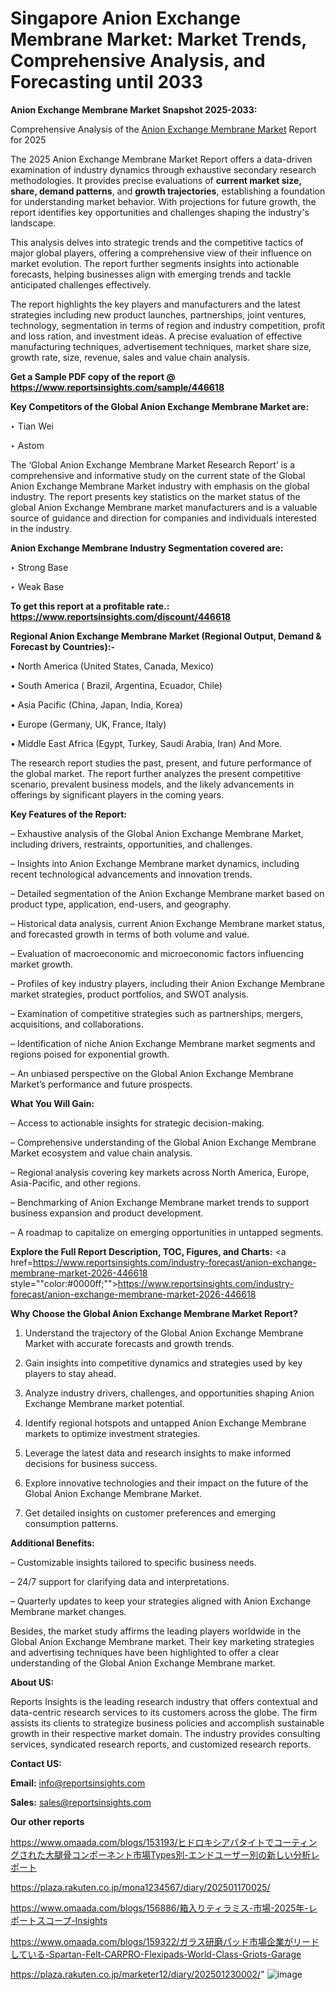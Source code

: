 # Singapore Anion Exchange Membrane Market: Market Trends, Comprehensive Analysis, and Forecasting until 2033

<strong>Anion Exchange Membrane Market Snapshot 2025-2033:</strong>

Comprehensive Analysis of the <a href=https://www.reportsinsights.com/sample/446618>Anion Exchange Membrane Market</a> Report for 2025

The 2025 Anion Exchange Membrane Market Report offers a data-driven examination of industry dynamics through exhaustive secondary research methodologies. It provides precise evaluations of <strong>current market size, share, demand patterns</strong>, and <strong>growth trajectories</strong>, establishing a foundation for understanding market behavior. With projections for future growth, the report identifies key opportunities and challenges shaping the industry's landscape.

This analysis delves into strategic trends and the competitive tactics of major global players, offering a comprehensive view of their influence on market evolution. The report further segments insights into actionable forecasts, helping businesses align with emerging trends and tackle anticipated challenges effectively.

The report highlights the key players and manufacturers and the latest strategies including new product launches, partnerships, joint ventures, technology, segmentation in terms of region and industry competition, profit and loss ration, and investment ideas. A precise evaluation of effective manufacturing techniques, advertisement techniques, market share size, growth rate, size, revenue, sales and value chain analysis.

<strong>Get a Sample PDF copy of the report @ <a href=https://www.reportsinsights.com/sample/446618 style=color:#0000ff;>https://www.reportsinsights.com/sample/446618</a></strong>

<strong>Key Competitors of the Global Anion Exchange Membrane Market are:</strong>

‣ Tian Wei

‣ Astom

The ‘Global Anion Exchange Membrane Market Research Report’ is a comprehensive and informative study on the current state of the Global Anion Exchange Membrane Market industry with emphasis on the global industry. The report presents key statistics on the market status of the global Anion Exchange Membrane market manufacturers and is a valuable source of guidance and direction for companies and individuals interested in the industry.

<strong>Anion Exchange Membrane Industry Segmentation covered are:</strong>

‣ Strong Base

‣ Weak Base

<strong>To get this report at a profitable rate.: <a href=https://www.reportsinsights.com/discount/446618 style=color:#0000ff;>https://www.reportsinsights.com/discount/446618</a></strong>

<strong>Regional Anion Exchange Membrane Market (Regional Output, Demand &amp; Forecast by Countries):-</strong>

• North America (United States, Canada, Mexico)

• South America ( Brazil, Argentina, Ecuador, Chile)

• Asia Pacific (China, Japan, India, Korea)

• Europe (Germany, UK, France, Italy)

• Middle East Africa (Egypt, Turkey, Saudi Arabia, Iran) And More.

The research report studies the past, present, and future performance of the global market. The report further analyzes the present competitive scenario, prevalent business models, and the likely advancements in offerings by significant players in the coming years.

<strong>Key Features of the Report:</strong>

– Exhaustive analysis of the Global Anion Exchange Membrane Market, including drivers, restraints, opportunities, and challenges.

– Insights into Anion Exchange Membrane market dynamics, including recent technological advancements and innovation trends.

– Detailed segmentation of the Anion Exchange Membrane market based on product type, application, end-users, and geography.

– Historical data analysis, current Anion Exchange Membrane market status, and forecasted growth in terms of both volume and value.

– Evaluation of macroeconomic and microeconomic factors influencing market growth.

– Profiles of key industry players, including their Anion Exchange Membrane market strategies, product portfolios, and SWOT analysis.

– Examination of competitive strategies such as partnerships, mergers, acquisitions, and collaborations.

– Identification of niche Anion Exchange Membrane market segments and regions poised for exponential growth.

– An unbiased perspective on the Global Anion Exchange Membrane Market’s performance and future prospects.

<strong>What You Will Gain:</strong>

– Access to actionable insights for strategic decision-making.

– Comprehensive understanding of the Global Anion Exchange Membrane Market ecosystem and value chain analysis.

– Regional analysis covering key markets across North America, Europe, Asia-Pacific, and other regions.

– Benchmarking of Anion Exchange Membrane market trends to support business expansion and product development.

– A roadmap to capitalize on emerging opportunities in untapped segments.

<strong>Explore the Full Report Description, TOC, Figures, and Charts:</strong>
<a href=https://www.reportsinsights.com/industry-forecast/anion-exchange-membrane-market-2026-446618 style=""color:#0000ff;"">https://www.reportsinsights.com/industry-forecast/anion-exchange-membrane-market-2026-446618</a>

<strong>Why Choose the Global Anion Exchange Membrane Market Report?</strong>

1. Understand the trajectory of the Global Anion Exchange Membrane Market with accurate forecasts and growth trends.

2. Gain insights into competitive dynamics and strategies used by key players to stay ahead.

3. Analyze industry drivers, challenges, and opportunities shaping Anion Exchange Membrane market potential.

4. Identify regional hotspots and untapped Anion Exchange Membrane markets to optimize investment strategies.

5. Leverage the latest data and research insights to make informed decisions for business success.

6. Explore innovative technologies and their impact on the future of the Global Anion Exchange Membrane Market.

7. Get detailed insights on customer preferences and emerging consumption patterns.

<strong>Additional Benefits:</strong>

– Customizable insights tailored to specific business needs.

– 24/7 support for clarifying data and interpretations.

– Quarterly updates to keep your strategies aligned with Anion Exchange Membrane market changes.

Besides, the market study affirms the leading players worldwide in the Global Anion Exchange Membrane market. Their key marketing strategies and advertising techniques have been highlighted to offer a clear understanding of the Global Anion Exchange Membrane market.

<strong><strong>About US</strong>:</strong>

Reports Insights is the leading research industry that offers contextual and data-centric research services to its customers across the globe. The firm assists its clients to strategize business policies and accomplish sustainable growth in their respective market domain. The industry provides consulting services, syndicated research reports, and customized research reports.

<strong>Contact US:</strong>

<p class=><b>Email:</b> <a href=mailto:info@reportsinsights.com>info@reportsinsights.com</a></p>
<p class=><b>Sales:</b> <a href=mailto:sales@reportsinsights.com>sales@reportsinsights.com</a></p>

<strong>Our other reports</strong>

<a href=https://www.omaada.com/blogs/153193/ヒドロキシアパタイトでコーティングされた大腿骨コンポーネント市場Types別-エンドユーザー別の新しい分析レポート>https://www.omaada.com/blogs/153193/ヒドロキシアパタイトでコーティングされた大腿骨コンポーネント市場Types別-エンドユーザー別の新しい分析レポート</a>

<a href=https://plaza.rakuten.co.jp/mona1234567/diary/202501170025/>https://plaza.rakuten.co.jp/mona1234567/diary/202501170025/</a>

<a href=https://www.omaada.com/blogs/156886/箱入りティラミス-市場-2025年-レポートスコープ-Insights>https://www.omaada.com/blogs/156886/箱入りティラミス-市場-2025年-レポートスコープ-Insights</a>

<a href=https://www.omaada.com/blogs/159322/ガラス研磨パッド市場企業がリードしている-Spartan-Felt-CARPRO-Flexipads-World-Class-Griots-Garage>https://www.omaada.com/blogs/159322/ガラス研磨パッド市場企業がリードしている-Spartan-Felt-CARPRO-Flexipads-World-Class-Griots-Garage</a>

<a href=https://plaza.rakuten.co.jp/marketer12/diary/202501230002/>https://plaza.rakuten.co.jp/marketer12/diary/202501230002/</a>"
![image](https://github.com/user-attachments/assets/5968a74a-2d5f-4958-bf9b-2439ec6c0d67)
